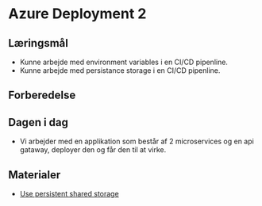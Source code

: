 # Azure Deployment 2


## Læringsmål
* Kunne arbejde med environment variables i en CI/CD pipenline. 
* Kunne arbejde med persistance storage i en CI/CD pipenline. 

## Forberedelse

## Dagen i dag
* Vi arbejder med en applikation som består af 2 microservices og en api gataway, deployer den og får den til at virke. 

## Materialer
* [Use persistent shared storage](https://learn.microsoft.com/en-us/azure/app-service/configure-custom-container?pivots=container-linux&tabs=debian#use-persistent-shared-storage)
